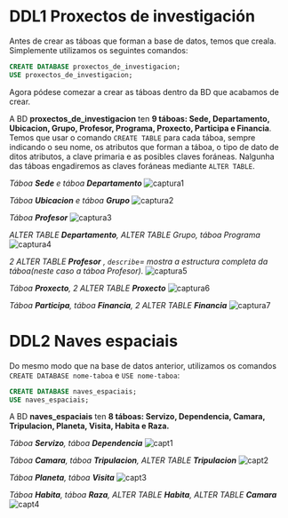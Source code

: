 # DDL1 Proxectos de investigación

Antes de crear as táboas que forman a base de datos, temos que creala. Simplemente utilizamos os seguintes comandos:

```SQL
CREATE DATABASE proxectos_de_investigacion; 
USE proxectos_de_investigacion;
```

Agora pódese comezar a crear as táboas dentro da BD que acabamos de crear. 

A BD **proxectos_de_investigacion** ten **9 táboas: Sede, Departamento, Ubicacion, Grupo, Profesor, Programa, Proxecto, Participa e Financia**. Temos que usar o comando `CREATE TABLE` para cada táboa, sempre indicando o seu nome, os atributos que forman a táboa, o tipo de dato de ditos atributos, a clave primaria e as posibles claves foráneas. Nalgunha das táboas engadiremos as claves foráneas mediante `ALTER TABLE`.

*Táboa **Sede** e táboa **Departamento*** ![captura1](https://github.com/pmareque/Tarea-3-Crear-2-BBDD-en-MariaDB-/blob/master/ddl1_1.PNG)

*Táboa **Ubicacion** e táboa **Grupo*** ![captura2](https://github.com/pmareque/Tarea-3-Crear-2-BBDD-en-MariaDB-/blob/master/ddl1_2.PNG)

*Táboa **Profesor*** ![captura3](https://github.com/pmareque/Tarea-3-Crear-2-BBDD-en-MariaDB-/blob/master/ddl1_3.PNG)

*ALTER TABLE **Departamento**, ALTER TABLE Grupo, táboa Programa* ![captura4](https://github.com/pmareque/Tarea-3-Crear-2-BBDD-en-MariaDB-/blob/master/ddl1_4.PNG)

*2 ALTER TABLE **Profesor** , `describe`= mostra a estructura completa da táboa(neste caso a táboa Profesor).* ![captura5](https://github.com/pmareque/Tarea-3-Crear-2-BBDD-en-MariaDB-/blob/master/ddl1_5.PNG)

*Táboa **Proxecto**, 2 ALTER TABLE **Proxecto*** ![captura6](https://github.com/pmareque/Tarea-3-Crear-2-BBDD-en-MariaDB-/blob/master/ddl1_6.PNG)
 
*Táboa **Participa**, táboa **Financia**, 2 ALTER TABLE **Financia*** ![captura7](https://github.com/pmareque/Tarea-3-Crear-2-BBDD-en-MariaDB-/blob/master/ddl1_7.PNG)

# DDL2 Naves espaciais

Do mesmo modo que na base de datos anterior, utilizamos os comandos `CREATE DATABASE nome-taboa` e `USE nome-taboa`:

```SQL
CREATE DATABASE naves_espaciais; 
USE naves_espaciais;
```

A BD **naves_espaciais** ten **8 táboas: Servizo, Dependencia, Camara, Tripulacion, Planeta, Visita, Habita e Raza.**


*Táboa **Servizo**, táboa **Dependencia*** ![capt1](https://github.com/pmareque/Tarea-3-Crear-2-BBDD-en-MariaDB-/blob/master/ddl2_1.PNG)

*Táboa **Camara**, táboa **Tripulacion**, ALTER TABLE **Tripulacion*** ![capt2](https://github.com/pmareque/Tarea-3-Crear-2-BBDD-en-MariaDB-/blob/master/ddl2_2.PNG)

*Táboa **Planeta**, táboa **Visita*** ![capt3](https://github.com/pmareque/Tarea-3-Crear-2-BBDD-en-MariaDB-/blob/master/ddl2_3.PNG)

*Táboa **Habita**, táboa **Raza**, ALTER TABLE **Habita**, ALTER TABLE **Camara*** ![capt4](https://github.com/pmareque/Tarea-3-Crear-2-BBDD-en-MariaDB-/blob/master/ddl2_4.PNG)
